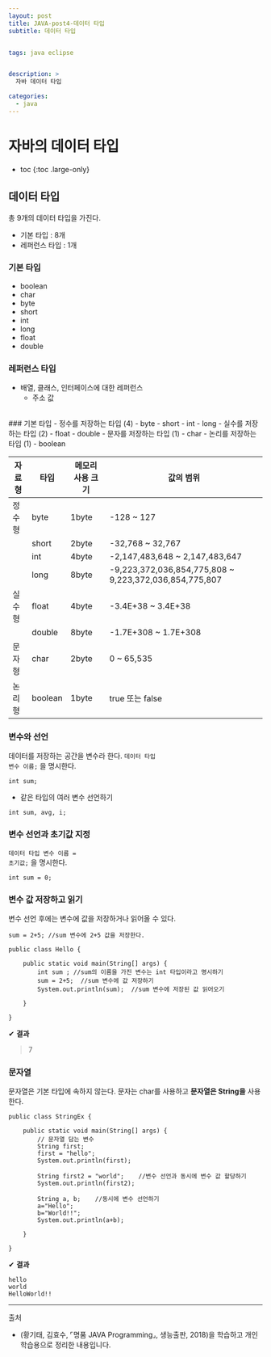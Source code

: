 ```yaml
---
layout: post
title: JAVA-post4-데이터 타입
subtitle: 데이터 타입


tags: java eclipse


description: >
  자바 데이터 타입

categories:
  - java
---
```

# 자바의 데이터 타입

* toc
{:toc .large-only}

## 데이터 타입
총 9개의 데이터 타입을 가진다.

- 기본 타입 : 8개
- 레퍼런스 타입 : 1개

### 기본 타입
- boolean
- char
- byte
- short
- int
- long
- float
- double   
### 레퍼런스 타입
- 배열, 클래스, 인터페이스에 대한 레퍼런스
    - 주소 값
<br>
### 기본 타입
- 정수를 저장하는 타입 (4)
    - byte
    - short
    - int
    - long
- 실수를 저장하는 타입 (2)
    - float
    - double
- 문자를 저장하는 타입 (1)
    - char
- 논리를 저장하는 타입 (1)
    - boolean



|자료형|	타입|	메모리 사용 크기|	값의 범위	|
|---|---|---|---|
|정수형|	byte|	1byte|	-128 ~ 127	|
||short|	2byte|	-32,768 ~ 32,767 	|
||int|	4byte|	-2,147,483,648 ~ 2,147,483,647	|
||long	|8byte|	-9,223,372,036,854,775,808 ~ 9,223,372,036,854,775,807	|
|실수형|	float|	4byte	|-3.4E+38 ~ 3.4E+38	|
||double|	8byte	|-1.7E+308 ~ 1.7E+308	|
|문자형|	char|	2byte|	0 ~ 65,535	|
|논리형|	boolean	|1byte|	true 또는 false	|




### 변수와 선언
데이터를 저장하는 공간을 변수라 한다.
<code><kbd>데이터 타입</kbd> <kbd>변수 이름</kbd>;</code> 을 명시한다.
~~~
int sum;
~~~
- 같은 타입의 여러 변수 선언하기
~~~
int sum, avg, i;
~~~

### 변수 선언과 초기값 지정
<code><kbd>데이터 타입</kbd> <kbd>변수 이름</kbd> = <kbd>초기값</kbd>;</code> 을 명시한다.
~~~
int sum = 0;
~~~
### 변수 값 저장하고 읽기
변수 선언 후에는 변수에 값을 저장하거나 읽어올 수 있다.
~~~
sum = 2+5; //sum 변수에 2+5 값을 저장한다.
~~~
~~~
public class Hello {

	public static void main(String[] args) {
		int sum ; //sum의 이름을 가진 변수는 int 타입이라고 명시하기
		sum = 2+5;  //sum 변수에 값 저장하기
		System.out.println(sum);  //sum 변수에 저장된 값 읽어오기

	}

}
~~~
✔ **결과**
>7




### 문자열
문자열은 기본 타입에 속하지 않는다.
문자는 char를 사용하고 __문자열은 String을__ 사용한다.
~~~
public class StringEx {

	public static void main(String[] args) {
		// 문자열 담는 변수
		String first;
		first = "hello";
		System.out.println(first);

		String first2 = "world";	//변수 선언과 동시에 변수 값 할당하기
		System.out.println(first2);

		String a, b;    //동시에 변수 선언하기
		a="Hello";
		b="World!!";
		System.out.println(a+b);

	}

}
~~~
✔ **결과**
~~~
hello
world
HelloWorld!!
~~~







-----
출처

- (황기태, 김효수, ⌜명품 JAVA Programming⌟, 생능출판, 	2018)을 학습하고 개인 학습용으로 정리한 내용입니다.
